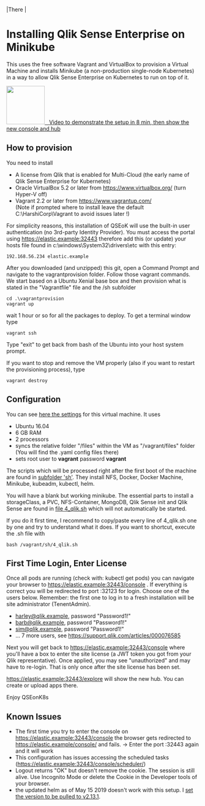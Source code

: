 |There | 
 # Installing Qlik Sense Enterprise on Minikube
 
 This uses the free software Vagrant and VirtualBox to provision a Virtual Machine and installs Minikube (a non-production single-node Kubernetes) in a way to allow Qlik Sense Enterprise on Kubernetes to run on top of it. 
 
<a href="https://www.youtube.com/watch?v=dhQowB_Q9xU"><img src="https://upload.wikimedia.org/wikipedia/commons/thumb/b/b8/YouTube_Logo_2017.svg/200px-YouTube_Logo_2017.svg.png" width="100"/> &nbsp; Video to demonstrate the setup in 8 min, then show the new console and hub</a>

 ## How to provision 

You need to install 

 - A license from Qlik that is enabled for Multi-Cloud (the early name of Qlik Sense Enterprise for Kubernetes)
 - Oracle VirtualBox 5.2 or later from https://www.virtualbox.org/ (turn Hyper-V off)
 - Vagrant 2.2 or later from https://www.vagrantup.com/ <br/>(Note if prompted where to install leave the default C:\HarshiCorp\Vagrant to avoid issues later !)

For simplicity reasons, this installation of QSEoK will use the built-in user authentication (no 3rd-party Identity Provider). 
You must access the portal using https://elastic.example:32443 therefore add this (or update) your hosts file found in c:\windows\System32\drivers\etc with this entry:
```
192.168.56.234 elastic.example
```
After you downloaded (and unzipped) this git, open a Command Prompt and navigate to the vagrantprovision folder.
Follow those vagrant commands. We start based on a Ubuntu Xenial base box and then provision what is stated in the "Vagrantfile" 
file and the /sh subfolder
``` 
cd .\vagrantprovision
vagrant up
```
wait 1 hour or so for all the packages to deploy. To get a terminal window type
```
vagrant ssh
```
Type "exit" to get back from bash of the Ubuntu into your host system prompt.

If you want to stop and remove the VM properly (also if you want to restart the provisioning process), type
```
vagrant destroy
```

 ## Configuration

You can see <a href="https://github.com/ChristofSchwarz/qs_on_Kubernetes/blob/master/vagrantprovision/Vagrantfile">here the settings</a> for this virtual machine. It uses 
 * Ubuntu 16.04
 * 6 GB RAM
 * 2 processors
 * syncs the relative folder "/files" within the VM as "/vagrant/files" folder (You will find the .yaml config files there) 
 * sets root user to __vagrant__ password __vagrant__

The scripts which will be processed right after the first boot of the machine are found in <a href="https://github.com/ChristofSchwarz/qs_on_Kubernetes/tree/master/vagrantprovision/sh">subfolder 'sh'</a>. They install NFS, Docker, Docker Machine, Minikube, kubeadm, kubectl, helm.

You will have a blank but working minikube. The essential parts to install a storageClass, a PVC, NFS-Container, MongoDB, Qlik Sense init and Qlik Sense are found in <a href="https://github.com/ChristofSchwarz/qs_on_Kubernetes/blob/master/vagrantprovision/sh/4_qlik.sh">file 4_qlik.sh</a> which will not automatically be started. 

If you do it first time, I recommend to copy/paste every line of 4_qlik.sh one by one and try to understand what it does. If you want to shortcut, execute the .sh file with 
```
bash /vagrant/sh/4_qlik.sh
```
 ## First Time Login, Enter License
 
Once all pods are running (check with: kubectl get pods) you can navigate your browser to https://elastic.example:32443/console . If everything is correct you will be redirected to port :32123 for login. Choose one of the users below. Remember: the first one to log in to a fresh installation will be site administrator (TenentAdmin). 
  
 * harley@qlik.example, password "Password1!"
 * barb@qlik.example, password "Password1!"
 * sim@qlik.example, password "Password1!"	
 * ... 7 more users, see https://support.qlik.com/articles/000076585

Next you will get back to https://elastic.example:32443/console where you'll have a box to enter the site license (a JWT token you got from your Qlik representative). Once applied, you may see "unauthorized" and may have to re-login. That is only once after the site license has been set. 

https://elastic.example:32443/explore will show the new hub. You can create or upload apps there.

Enjoy QSEonK8s

 ## Known Issues
 
 - The first time you try to enter the console on https://elastic.example:32443/console the browser gets redirected to https://elastic.example/console/ and fails. -> Enter the port :32443 again and it will work
 - This configuration has issues accessing the scheduled tasks (https://elastic.example:32443/console/scheduler/)
 - Logout returns "OK" but doesn't remove the cookie. The session is still alive. Use Incognito Mode or delete the Cookie in the Developer tools of your browser.
 - the updated helm as of May 15 2019 doesn't work with this setup. I <a href="https://github.com/ChristofSchwarz/qs_on_Kubernetes/blob/master/vagrantprovision/sh/3_minikube.sh">set the version to be pulled to v2.13.1</a>.


